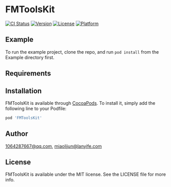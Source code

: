 # FMToolsKit

[![CI Status](https://img.shields.io/travis/1064287667@qq.com/FMToolsKit.svg?style=flat)](https://travis-ci.org/1064287667@qq.com/FMToolsKit)
[![Version](https://img.shields.io/cocoapods/v/FMToolsKit.svg?style=flat)](https://cocoapods.org/pods/FMToolsKit)
[![License](https://img.shields.io/cocoapods/l/FMToolsKit.svg?style=flat)](https://cocoapods.org/pods/FMToolsKit)
[![Platform](https://img.shields.io/cocoapods/p/FMToolsKit.svg?style=flat)](https://cocoapods.org/pods/FMToolsKit)

## Example

To run the example project, clone the repo, and run `pod install` from the Example directory first.

## Requirements

## Installation

FMToolsKit is available through [CocoaPods](https://cocoapods.org). To install
it, simply add the following line to your Podfile:

```ruby
pod 'FMToolsKit'
```

## Author

1064287667@qq.com, miaolijun@lanyife.com

## License

FMToolsKit is available under the MIT license. See the LICENSE file for more info.
